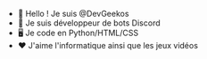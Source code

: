 - 👋 Hello ! Je suis @DevGeekos
- 🤖 Je suis développeur de bots Discord
- 🖥️ Je code en Python/HTML/CSS
- ❤️ J'aime l'informatique ainsi que les jeux vidéos
